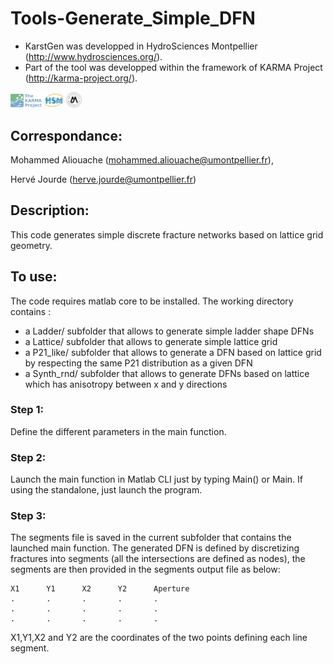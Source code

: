# Tools-Generate_Simple_DFN

- KarstGen was developped in HydroSciences Montpellier (http://www.hydrosciences.org/).
- Part of the tool was developped within the framework of KARMA Project (http://karma-project.org/).

<img src="img/LogoKARMA.jpg" width="10%" />   <img src="img/LogoHSM.png" width="6%" />   <img src="img/LogoUM.png" width="5%" />

## Correspondance:
Mohammed Aliouache (mohammed.aliouache@umontpellier.fr), 

Hervé Jourde (herve.jourde@umontpellier.fr)

## Description:
This code generates simple discrete fracture networks based on lattice grid geometry. 

## To use:
The code requires matlab core to be installed.
The working directory contains :	
- a Ladder/ subfolder that allows to generate simple ladder shape DFNs
- a Lattice/ subfolder that allows to generate simple lattice grid
- a P21_like/ subfolder that allows to generate a DFN based on lattice grid by respecting the same P21 distribution as a given DFN
- a Synth_rnd/ subfolder that allows to generate DFNs based on lattice which has anisotropy between x and y directions

### Step 1: 
Define the different parameters in the main function. 

### Step 2: 
Launch the main function in Matlab CLI just by typing Main() or Main. If using the standalone, just launch the program.

### Step 3: 
The segments file is saved in the current subfolder that contains the launched main function. The generated DFN is defined by discretizing fractures into segments (all the intersections are defined as nodes), the segments are then provided in the segments output file as below:

	X1		Y1		X2		Y2		Aperture
	.		.		.		.		.
	.		.		.		.		.
	.		.		.		.		.

X1,Y1,X2 and Y2 are the coordinates of the two points defining each line segment.
